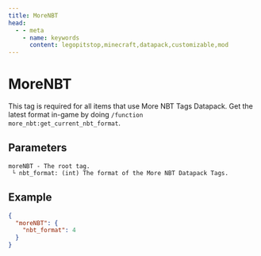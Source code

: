 ```yaml
---
title: MoreNBT
head:
  - - meta
    - name: keywords
      content: legopitstop,minecraft,datapack,customizable,mod
---
```


# MoreNBT

This tag is required for all items that use More NBT Tags Datapack. Get the latest format in-game by doing `/function more_nbt:get_current_nbt_format`.

## Parameters

```
moreNBT - The root tag.
 └ nbt_format: (int) The format of the More NBT Datapack Tags.
```

## Example

```json
{
  "moreNBT": {
    "nbt_format": 4
  }
}
```
